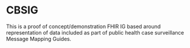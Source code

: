 # CBSIG

This is a proof of concept/demonstration FHIR IG based around representation of data included as part of public health case surveillance Message Mapping Guides.